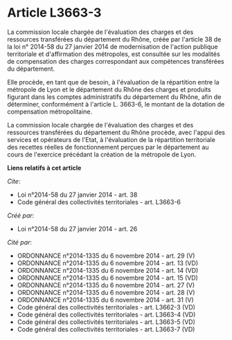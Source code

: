 # Article L3663-3

La commission locale chargée de l'évaluation des charges et des ressources transférées du département du Rhône, créée par
l'article 38 de la loi n° 2014-58 du 27 janvier 2014 de modernisation de l'action publique territoriale et d'affirmation des
métropoles, est consultée sur les modalités de compensation des charges correspondant aux compétences transférées du
département.

Elle procède, en tant que de besoin, à l'évaluation de la répartition entre la métropole de Lyon et le département du Rhône
des charges et produits figurant dans les comptes administratifs du département du Rhône, afin de déterminer, conformément à
l'article L. 3663-6, le montant de la dotation de compensation métropolitaine.

La commission locale chargée de l'évaluation des charges et des ressources transférées du département du Rhône procède, avec
l'appui des services et opérateurs de l'Etat, à l'évaluation de la répartition territoriale des recettes réelles de
fonctionnement perçues par le département au cours de l'exercice précédant la création de la métropole de Lyon.

**Liens relatifs à cet article**

_Cite_:

  - Loi n°2014-58 du 27 janvier 2014 - art. 38
  - Code général des collectivités territoriales - art. L3663-6

_Créé par_:

  - Loi n°2014-58 du 27 janvier 2014 - art. 26

_Cité par_:

  - ORDONNANCE n°2014-1335 du 6 novembre 2014 - art. 29 (V)
  - ORDONNANCE n°2014-1335 du 6 novembre 2014 - art. 13 (VD)
  - ORDONNANCE n°2014-1335 du 6 novembre 2014 - art. 14 (VD)
  - ORDONNANCE n°2014-1335 du 6 novembre 2014 - art. 15 (VD)
  - ORDONNANCE n°2014-1335 du 6 novembre 2014 - art. 27 (V)
  - ORDONNANCE n°2014-1335 du 6 novembre 2014 - art. 28 (V)
  - ORDONNANCE n°2014-1335 du 6 novembre 2014 - art. 31 (V)
  - Code général des collectivités territoriales - art. L3662-3 (VD)
  - Code général des collectivités territoriales - art. L3663-4 (VD)
  - Code général des collectivités territoriales - art. L3663-5 (VD)
  - Code général des collectivités territoriales - art. L3663-7 (VD)
